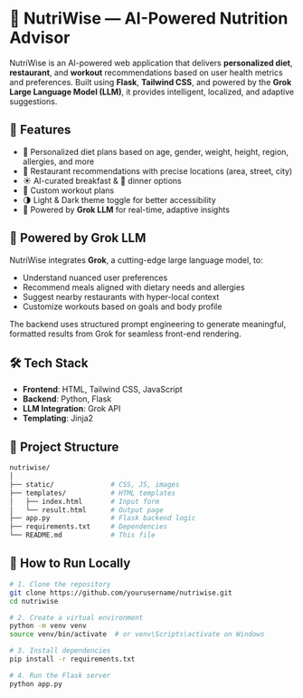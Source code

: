 # 🥗 NutriWise — AI-Powered Nutrition Advisor

NutriWise is an AI-powered web application that delivers **personalized diet**, **restaurant**, and **workout** recommendations based on user health metrics and preferences. Built using **Flask**, **Tailwind CSS**, and powered by the **Grok Large Language Model (LLM)**, it provides intelligent, localized, and adaptive suggestions.

## 🚀 Features

- 🎯 Personalized diet plans based on age, gender, weight, height, region, allergies, and more
- 🍴 Restaurant recommendations with precise locations (area, street, city)
- ☀️ AI-curated breakfast & 🌙 dinner options
- 💪 Custom workout plans
- 🌗 Light & Dark theme toggle for better accessibility
- 🧠 Powered by **Grok LLM** for real-time, adaptive insights

## 🧠 Powered by Grok LLM

NutriWise integrates **Grok**, a cutting-edge large language model, to:
- Understand nuanced user preferences
- Recommend meals aligned with dietary needs and allergies
- Suggest nearby restaurants with hyper-local context
- Customize workouts based on goals and body profile

The backend uses structured prompt engineering to generate meaningful, formatted results from Grok for seamless front-end rendering.

## 🛠 Tech Stack

- **Frontend**: HTML, Tailwind CSS, JavaScript
- **Backend**: Python, Flask
- **LLM Integration**: Grok API
- **Templating**: Jinja2

## 📂 Project Structure
```bash
nutriwise/
│
├── static/              # CSS, JS, images
├── templates/           # HTML templates
│   ├── index.html       # Input form
│   └── result.html      # Output page
├── app.py               # Flask backend logic
├── requirements.txt     # Dependencies
└── README.md            # This file
```

## 🧪 How to Run Locally

```bash
# 1. Clone the repository
git clone https://github.com/yourusername/nutriwise.git
cd nutriwise

# 2. Create a virtual environment
python -m venv venv
source venv/bin/activate  # or venv\Scripts\activate on Windows

# 3. Install dependencies
pip install -r requirements.txt

# 4. Run the Flask server
python app.py


